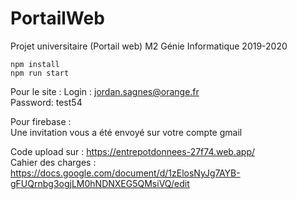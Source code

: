# PortailWeb  

Projet universitaire (Portail web) M2 Génie Informatique 2019-2020  

```
npm install
npm run start
```
Pour le site :
Login : jordan.sagnes@orange.fr  
Password: test54  

Pour firebase :   
Une invitation vous a été envoyé sur votre compte gmail  

Code upload sur : https://entrepotdonnees-27f74.web.app/  
Cahier des charges : https://docs.google.com/document/d/1zElosNyJg7AYB-gFUQrnbg3ogjLM0hNDNXEG5QMsiVQ/edit
